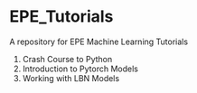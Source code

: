 # EPE_Tutorials
A repository for EPE Machine Learning Tutorials

1. Crash Course to Python <br>
2. Introduction to Pytorch Models<br>
3. Working with LBN Models
